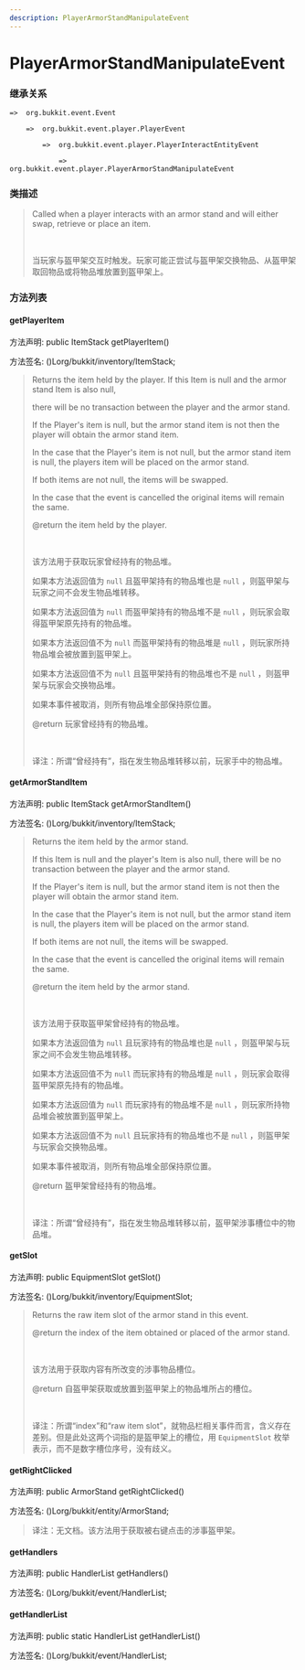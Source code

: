 ```yaml
---
description: PlayerArmorStandManipulateEvent
---
```


# PlayerArmorStandManipulateEvent

### 继承关系

    =>  org.bukkit.event.Event

        =>  org.bukkit.event.player.PlayerEvent

            =>  org.bukkit.event.player.PlayerInteractEntityEvent

                =>  org.bukkit.event.player.PlayerArmorStandManipulateEvent

### 类描述

> Called when a player interacts with an armor stand and will either swap, retrieve or place an item.
> 
> <br>
> 
> 当玩家与盔甲架交互时触发。玩家可能正尝试与盔甲架交换物品、从盔甲架取回物品或将物品堆放置到盔甲架上。

### 方法列表

#### getPlayerItem

方法声明: public ItemStack getPlayerItem()

方法签名: ()Lorg/bukkit/inventory/ItemStack;

> Returns the item held by the player. If this Item is null and the armor stand Item is also null,
> 
> there will be no transaction between the player and the armor stand.
> 
> If the Player's item is null, but the armor stand item is not then the player will obtain the armor stand item.
> 
> In the case that the Player's item is not null, but the armor stand item is null, the players item will be placed on the armor stand.
> 
> If both items are not null, the items will be swapped.
> 
> In the case that the event is cancelled the original items will remain the same.
> 
> @return the item held by the player.
> 
> <br>
> 
> 该方法用于获取玩家曾经持有的物品堆。
> 
> 如果本方法返回值为 `null` 且盔甲架持有的物品堆也是 `null` ，则盔甲架与玩家之间不会发生物品堆转移。
> 
> 如果本方法返回值为 `null` 而盔甲架持有的物品堆不是 `null` ，则玩家会取得盔甲架原先持有的物品堆。
> 
> 如果本方法返回值不为 `null` 而盔甲架持有的物品堆是 `null` ，则玩家所持物品堆会被放置到盔甲架上。
> 
> 如果本方法返回值不为 `null` 且盔甲架持有的物品堆也不是 `null` ，则盔甲架与玩家会交换物品堆。
> 
> 如果本事件被取消，则所有物品堆全部保持原位置。
> 
> @return 玩家曾经持有的物品堆。
> 
> <br>
> 
> 译注：所谓“曾经持有”，指在发生物品堆转移以前，玩家手中的物品堆。

#### getArmorStandItem

方法声明: public ItemStack getArmorStandItem()

方法签名: ()Lorg/bukkit/inventory/ItemStack;

> Returns the item held by the armor stand.
> 
> If this Item is null and the player's Item is also null, there will be no transaction between the player and the armor stand.
> 
> If the Player's item is null, but the armor stand item is not then the player will obtain the armor stand item.
> 
> In the case that the Player's item is not null, but the armor stand item is null, the players item will be placed on the armor stand.
> 
> If both items are not null, the items will be swapped.
> 
> In the case that the event is cancelled the original items will remain the same.
> 
> @return the item held by the armor stand.
> 
> <br>
> 
> 该方法用于获取盔甲架曾经持有的物品堆。
> 
> 如果本方法返回值为 `null` 且玩家持有的物品堆也是 `null` ，则盔甲架与玩家之间不会发生物品堆转移。
> 
> 如果本方法返回值不为 `null` 而玩家持有的物品堆是 `null` ，则玩家会取得盔甲架原先持有的物品堆。
> 
> 如果本方法返回值为 `null` 而玩家持有的物品堆不是 `null` ，则玩家所持物品堆会被放置到盔甲架上。
> 
> 如果本方法返回值不为 `null` 且玩家持有的物品堆也不是 `null` ，则盔甲架与玩家会交换物品堆。
> 
> 如果本事件被取消，则所有物品堆全部保持原位置。
> 
> @return 盔甲架曾经持有的物品堆。
> 
> <br>
> 
> 译注：所谓“曾经持有”，指在发生物品堆转移以前，盔甲架涉事槽位中的物品堆。

#### getSlot

方法声明: public EquipmentSlot getSlot()

方法签名: ()Lorg/bukkit/inventory/EquipmentSlot;

> Returns the raw item slot of the armor stand in this event.
> 
> @return the index of the item obtained or placed of the armor stand.
> 
> <br>
> 
> 该方法用于获取内容有所改变的涉事物品槽位。
> 
> @return 自盔甲架获取或放置到盔甲架上的物品堆所占的槽位。
> 
> <br>
> 
> 译注：所谓“index”和“raw item slot”，就物品栏相关事件而言，含义存在差别。但是此处这两个词指的是盔甲架上的槽位，用 `EquipmentSlot` 枚举表示，而不是数字槽位序号，没有歧义。

#### getRightClicked

方法声明: public ArmorStand getRightClicked()

方法签名: ()Lorg/bukkit/entity/ArmorStand;

> 译注：无文档。该方法用于获取被右键点击的涉事盔甲架。

#### getHandlers

方法声明: public HandlerList getHandlers()

方法签名: ()Lorg/bukkit/event/HandlerList;

#### getHandlerList

方法声明: public static HandlerList getHandlerList()

方法签名: ()Lorg/bukkit/event/HandlerList;